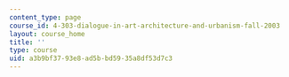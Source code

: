 ```yaml
---
content_type: page
course_id: 4-303-dialogue-in-art-architecture-and-urbanism-fall-2003
layout: course_home
title: ''
type: course
uid: a3b9bf37-93e8-ad5b-bd59-35a8df53d7c3
---
```

